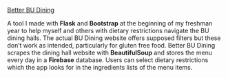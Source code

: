 [Better BU Dining](https://budining.samcowan.net)

A tool I made with **Flask** and **Bootstrap** at the beginning of my freshman year to help myself and others with dietary restrictions navigate the BU dining halls. The actual BU Dining website offers supposed filters but these don’t work as intended, particularly for gluten free food. Better BU Dining scrapes the dining hall website with **BeautifulSoup** and stores the menu every day in a **Firebase** database. Users can select dietary restrictions which the app looks for in the ingredients lists of the menu items.